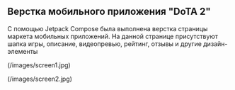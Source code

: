 ## Верстка мобильного приложения "DoTA 2"

С помощью Jetpack Compose была выполнена верстка страницы маркета мобильных приложений. 
На данной странице присутствуют шапка игры, описание, видеопревью, рейтинг, отзывы и другие дизайн-элементы


(/images/screen1.jpg)


(/images/screen2.jpg)